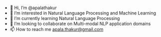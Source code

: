 - 👋 Hi, I’m @apalathakur
- 👀 I’m interested in Natural Language Processing and Machine Learning
- 🌱 I’m currently learning Natural Language Processing
- 💞️ I’m looking to collaborate on Multi-modal NLP application domains 
- 📫 How to reach me apala.thakur@gmail.com

<!---
apalathakur/apalathakur is a ✨ special ✨ repository because its `README.md` (this file) appears on your GitHub profile.
You can click the Preview link to take a look at your changes.
--->

